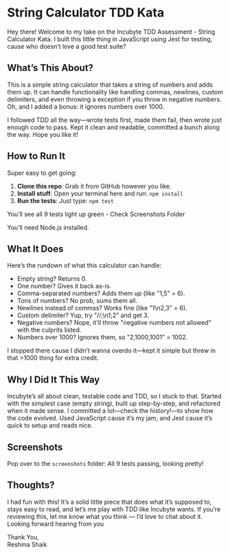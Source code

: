 # String Calculator TDD Kata

Hey there! Welcome to my take on the Incubyte TDD Assessment - String Calculator Kata. I built this little thing in JavaScript using Jest for testing, cause who doesn’t love a good test suite?

## What’s This About?

This is a simple string calculator that takes a string of numbers and adds them up. It can handle functionality like handling commas, newlines, custom delimiters, and even throwing a exception if you throw in negative numbers. Oh, and I added a bonus: it ignores numbers over 1000.

I followed TDD all the way—wrote tests first, made them fail, then wrote just enough code to pass. Kept it clean and readable, committed a bunch along the way. Hope you like it!

## How to Run It

Super easy to get going:

1. **Clone this repo**: Grab it from GitHub however you like.
2. **Install stuff**: Open your terminal here and run: `npm install`
3. **Run the tests**: Just type: `npm test`

You’ll see all 9 tests light up green - Check Screenshots Folder

You’ll need Node.js installed.

## What It Does

Here’s the rundown of what this calculator can handle:

- Empty string? Returns 0.
- One number? Gives it back as-is.
- Comma-separated numbers? Adds them up (like "1,5" = 6).
- Tons of numbers? No prob, sums them all.
- Newlines instead of commas? Works fine (like "1\n2,3" = 6).
- Custom delimiter? Yup, try "//;\n1;2" and get 3.
- Negative numbers? Nope, it'll throw "negative numbers not allowed" with the culprits listed.
- Numbers over 1000? Ignores them, so "2,1000,1001" = 1002.

I stopped there cause I didn’t wanna overdo it—kept it simple but threw in that >1000 thing for extra credit.

## Why I Did It This Way

Incubyte’s all about clean, testable code and TDD, so I stuck to that. Started with the simplest case (empty string), built up step-by-step, and refactored when it made sense. I committed a lot—check the history!—to show how the code evolved. Used JavaScript cause it’s my jam, and Jest cause it’s quick to setup and reads nice.

## Screenshots

Pop over to the `screenshots` folder: All 9 tests passing, looking pretty!

## Thoughts?

I had fun with this! It’s a solid little piece that does what it’s supposed to, stays easy to read, and let’s me play with TDD like Incubyte wants. If you’re reviewing this, let me know what you think — I’d love to chat about it. Looking forward hearing from you

Thank You,  
Reshma Shaik
